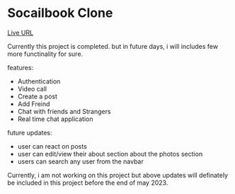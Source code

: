 ﻿# Socailbook Clone

[Live URL](https://sandeep-Socailbook.netlify.app/)

Currently this project is completed. but in future days, i will includes few more functinality for sure.

features:

- Authentication
- Video call
- Create a post
- Add Freind
- Chat with friends and Strangers
- Real time chat application

future updates:

- user can react on posts
- user can edit/view their about section about the photos section
- users can search any user from the navbar

Currently, i am not working on this project but above updates will definately be included in this project before the end of may 2023.
